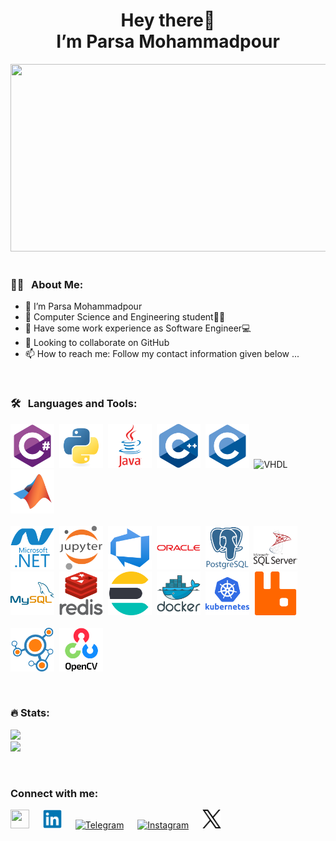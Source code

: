 <div align="center">
  <h1>
  Hey there👋<br/>I’m Parsa Mohammadpour
  </h1>
</div>
<div align="center">
  <img src="https://media.giphy.com/media/dWesBcTLavkZuG35MI/giphy.gif" width="600" height="300"/>
  <br/>
</div>
<br/>

### 👨‍💻 &nbsp; About Me:<br/>
- 👋 I’m Parsa Mohammadpour
- 🌱 Computer Science and Engineering student👨‍🎓
- 🔭 Have some work experience as Software Engineer💻
- 👯 Looking to collaborate on GitHub
- 📫 How to reach me: Follow my contact information given below ...
<br/>

### 🛠 &nbsp; Languages and Tools:

<p>
  <img src="https://github.com/devicons/devicon/blob/master/icons/csharp/csharp-original.svg" title="c#" alt="csharp" width="70" height="70"/>&nbsp;
  <img src="https://github.com/devicons/devicon/blob/master/icons/python/python-original.svg" title="python" alt="python" width="70" height="70"/>&nbsp;
  <img src="https://github.com/devicons/devicon/blob/master/icons/java/java-original-wordmark.svg" title="Java" alt="Java" width="70" height="70"/>&nbsp;
  <img src="https://github.com/devicons/devicon/blob/master/icons/cplusplus/cplusplus-original.svg" title="c++" alt="c++" width="70" height="70"/>&nbsp;
  <img src="https://github.com/devicons/devicon/blob/master/icons/c/c-original.svg" title="c" alt="c" width="70" height="70"/>&nbsp;
  <img src="https://github.com/user-attachments/assets/c76f68dd-8f84-4bf0-bbb3-b8a401e02e62" title="VHDL" alt="VHDL" width="70" height="70"/>&nbsp;
  <img src="https://github.com/devicons/devicon/blob/master/icons/matlab/matlab-original.svg" title="matlab" alt="matlab" width="70" height="70"/>&nbsp;
<br/>
<br/>
  <img src="https://github.com/devicons/devicon/blob/master/icons/dot-net/dot-net-plain-wordmark.svg" title=".Net" alt=".Net" width="70" height="70"/>&nbsp;
  <img src="https://github.com/devicons/devicon/blob/master/icons/jupyter/jupyter-original-wordmark.svg" title="jupyter" alt="jupyter" width="70" height="70"/>&nbsp;
  <img src="https://github.com/devicons/devicon/blob/master/icons/azuredevops/azuredevops-original.svg" title="AzureDevOps" alt="AzureDevOps" width="70" height="70"/>&nbsp;
  <img src="https://github.com/devicons/devicon/blob/master/icons/oracle/oracle-original.svg" title="Oracle Database" alt="Oracle Database" width="70" height="70"/>&nbsp;
  <img src="https://github.com/devicons/devicon/blob/master/icons/postgresql/postgresql-plain-wordmark.svg" title="PostgreSQL" alt="PostgreSQL" width="70" height="70"/>&nbsp;
  <img src="https://github.com/devicons/devicon/blob/master/icons/microsoftsqlserver/microsoftsqlserver-original-wordmark.svg" title="MSSQL" alt="MSSQL" width="70" height="70"/>&nbsp;
  <img src="https://github.com/devicons/devicon/blob/master/icons/mysql/mysql-original-wordmark.svg" title="MySQL" alt="MySQL" width="70" height="70"/>&nbsp;
  <img src="https://github.com/devicons/devicon/blob/master/icons/redis/redis-original-wordmark.svg" title="redis" alt="redis" width="70" height="70"/>&nbsp;
  <img src="https://github.com/devicons/devicon/blob/master/icons/elasticsearch/elasticsearch-original.svg" title="elasticsearch" alt="elasticsearch" width="70" height="70"/>&nbsp;
  <img src="https://github.com/devicons/devicon/blob/master/icons/docker/docker-original-wordmark.svg" title="docker" alt="docker" width="70" height="70"/>&nbsp;
  <img src="https://github.com/devicons/devicon/blob/master/icons/kubernetes/kubernetes-plain-wordmark.svg" title="kubernetes" alt="kubernetes" width="70" height="70"/>&nbsp;
  <img src="https://github.com/devicons/devicon/blob/master/icons/rabbitmq/rabbitmq-original.svg" title="RabbitMQ" alt="RabbitMQ" width="70" height="70"/>&nbsp;
  <br/>
  <br/>
  <img src="https://github.com/devicons/devicon/blob/master/icons/networkx/networkx-original.svg" title="networkx" alt="networkx" width="70" height="70"/>&nbsp;
  <img src="https://github.com/devicons/devicon/blob/master/icons/opencv/opencv-original-wordmark.svg" title="OpenCV" alt="OpenCV" width="70" height="70"/>&nbsp;
<p/>
<br/>

### 🔥 Stats:<br/>
<p float="left">

  <img src='https://streak-stats.demolab.com?user=ParsaMohammadpour&theme=prussian&hide_border=true&border_radius=10'>

<!--  <img src='https://github-readme-stats.vercel.app/api?username=ParsaMohammadpour&show_icons=true&theme=prussian&border_radius=10'> --> <br/>

  <img src='https://github-readme-stats.vercel.app/api/top-langs/?username=ParsaMohammadpour&hide_progress=true&theme=prussian&border_radius=10'>
  
</p>
<br/>

### Connect with me:<br/>

[<img src='https://github.com/user-attachments/assets/853a345c-1f7b-484b-81bb-e3d12b8e359d' width='30' height='30'>](mailto:parsa.mohammadpour01@gmail.com) &emsp;
[<img src='https://github.com/devicons/devicon/blob/master/icons/linkedin/linkedin-original.svg' title='Linkedin' alt='Linkedin' width='30' height='30'>](https://www.linkedin.com/in/parsa-mohammadpour-58a476220) &emsp;
[<img src='https://github.com/user-attachments/assets/e8196f91-721b-4835-b4a3-e448b9a4c1b4' title='Telegram' alt='Telegram' width='30' height='30'>](https://t.me/parsa_mohammadpour) &emsp;
[<img src='https://github.com/user-attachments/assets/b56cd9fc-45c5-4a7d-b1ef-4bcd3db6c7ca' title='Instagram' alt='Instagram' width='30' height='30'>](https://www.instagram.com/paarrrssa) &emsp;
[<img src='https://github.com/devicons/devicon/blob/master/icons/twitter/twitter-original.svg' title='Twitter' alt='Twitter' width='30' height='30'>](https://x.com/paarrrssa) &emsp;
